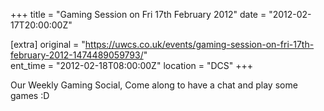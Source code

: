 +++
title = "Gaming Session on Fri 17th February 2012"
date = "2012-02-17T20:00:00Z"

[extra]
original = "https://uwcs.co.uk/events/gaming-session-on-fri-17th-february-2012-1474489059793/"    
ent_time = "2012-02-18T08:00:00Z"
location = "DCS"
+++

Our Weekly Gaming Social, Come along to have a chat and play some games :D

